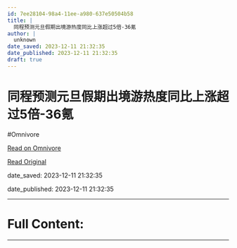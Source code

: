 ```yaml
---
id: 7ee28104-98a4-11ee-a980-637e50504b58
title: |
  同程预测元旦假期出境游热度同比上涨超过5倍-36氪
author: |
  unknown
date_saved: 2023-12-11 21:32:35
date_published: 2023-12-11 21:32:35
draft: true
---
```


# 同程预测元旦假期出境游热度同比上涨超过5倍-36氪
#Omnivore

[Read on Omnivore](https://omnivore.app/me/5-36-18c5c38d0b2)

[Read Original](https://36kr.com/newsflashes/2557146608687748?f=rss)

date_saved: 2023-12-11 21:32:35

date_published: 2023-12-11 21:32:35

--- 

# Full Content: 



---


